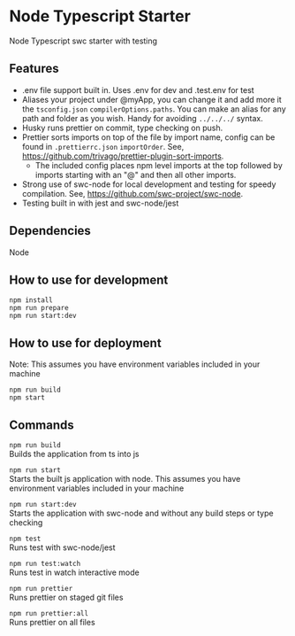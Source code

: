 # Node Typescript Starter

Node Typescript swc starter with testing

## Features

- .env file support built in. Uses .env for dev and .test.env for test
- Aliases your project under @myApp, you can change it and add more it the `tsconfig.json` `compilerOptions.paths`. You can make an alias for any path and folder as you wish. Handy for avoiding `../../../` syntax.
- Husky runs prettier on commit, type checking on push.
- Prettier sorts imports on top of the file by import name, config can be found in `.prettierrc.json` `importOrder`. See, https://github.com/trivago/prettier-plugin-sort-imports.
  - The included config places npm level imports at the top followed by imports starting with an "@" and then all other imports.
- Strong use of swc-node for local development and testing for speedy compilation. See, https://github.com/swc-project/swc-node.
- Testing built in with jest and swc-node/jest

## Dependencies

Node

## How to use for development

`npm install`  
`npm run prepare`  
`npm run start:dev`

## How to use for deployment

Note: This assumes you have environment variables included in your machine

`npm run build`  
`npm start`

## Commands

`npm run build`  
Builds the application from ts into js

`npm run start`  
Starts the built js application with node. This assumes you have environment variables included in your machine

`npm run start:dev`  
Starts the application with swc-node and without any build steps or type checking

`npm test`  
Runs test with swc-node/jest

`npm run test:watch`  
Runs test in watch interactive mode

`npm run prettier`  
Runs prettier on staged git files

`npm run prettier:all`  
Runs prettier on all files

